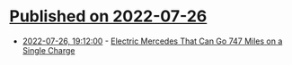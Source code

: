 # [Published on 2022-07-26](index.md)

* [2022-07-26, 19:12:00](https://soylentnews.org/article.pl?sid=22/07/25/1734232&from=rss) - [Electric Mercedes That Can Go 747 Miles on a Single Charge](https://soylentnews.org/article.pl?sid=22/07/25/1734232&from=rss)
